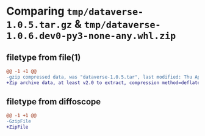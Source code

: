 # Comparing `tmp/dataverse-1.0.5.tar.gz` & `tmp/dataverse-1.0.6.dev0-py3-none-any.whl.zip`

## filetype from file(1)

```diff
@@ -1 +1 @@
-gzip compressed data, was "dataverse-1.0.5.tar", last modified: Thu Apr  4 08:18:45 2024, max compression
+Zip archive data, at least v2.0 to extract, compression method=deflate
```

## filetype from diffoscope

```diff
@@ -1 +1 @@
-GzipFile
+ZipFile
```

